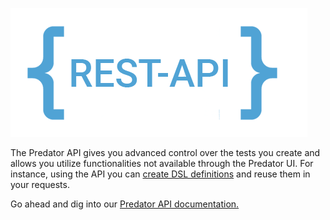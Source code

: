 ![Screenshot](images/restapi.png)

The Predator API gives you advanced control over the tests you create and allows you utilize functionalities not available through the Predator UI. For instance, using the API you can [create DSL definitions](tests.md#request-reuse-with-dsl-definitions) and reuse them in your requests. 

Go ahead and dig into our <a href="https://zooz.github.io/predator/indexapiref.html#section" target="_blank"><u>Predator API documentation</u>.</a>
